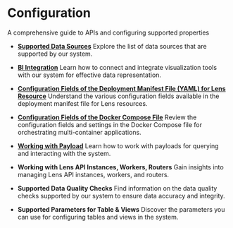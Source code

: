 # Configuration

A comprehensive guide to APIs and configuring supported properties

- [**Supported Data Sources**](/resources/lens/configuration/data_sources/)
    Explore the list of data sources that are supported by our system.

- [**BI Integration**](/resources/lens/configuration/bi_integration/)
    Learn how to connect and integrate visualization tools with our system for effective data representation.

- [**Configuration Fields of the Deployment Manifest File (YAML) for Lens Resource**](/resources/lens/configuration/lens_manifest_attributes/)
    Understand the various configuration fields available in the deployment manifest file for Lens resources.

- [**Configuration Fields of the Docker Compose File**](/resources/lens/configuration/docker_compose_manifest_attributes/)
    Review the configuration fields and settings in the Docker Compose file for orchestrating multi-container applications.

- [**Working with Payload**](/resources/lens/configuration/working_with_payload/)
    Learn how to work with payloads for querying and interacting with the system.

- **Working with Lens API Instances, Workers, Routers**
    Gain insights into managing Lens API instances, workers, and routers.

- **Supported Data Quality Checks**
    Find information on the data quality checks supported by our system to ensure data accuracy and integrity.

- **Supported Parameters for Table & Views**
    Discover the parameters you can use for configuring tables and views in the system.

